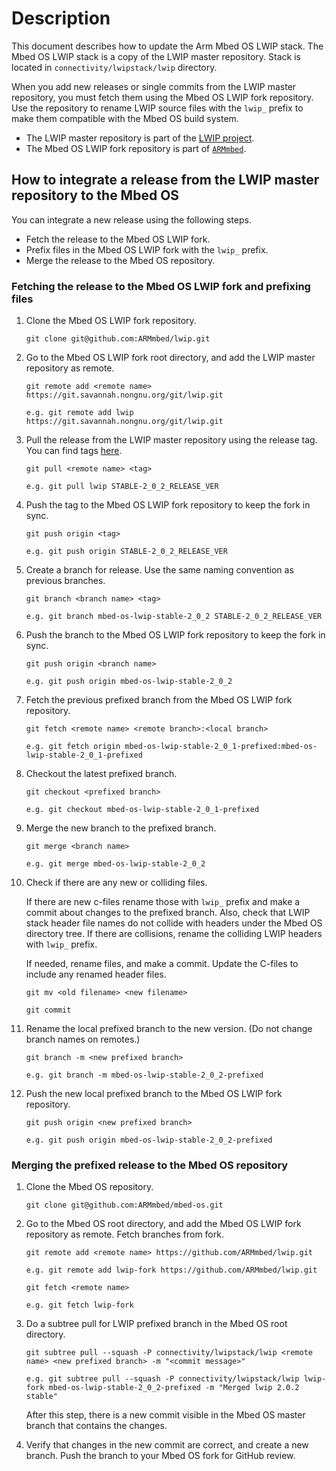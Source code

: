 # Description

This document describes how to update the Arm Mbed OS LWIP stack. The Mbed OS LWIP stack is a copy of the LWIP master repository. Stack is located in `connectivity/lwipstack/lwip` directory.

When you add new releases or single commits from the LWIP master repository, you must fetch them using the Mbed OS LWIP fork repository. Use the repository to rename LWIP source files with the `lwip_` prefix to make them compatible with the Mbed OS build system.

* The LWIP master repository is part of the [LWIP project](https://savannah.nongnu.org/projects/lwip).
* The Mbed OS LWIP fork repository is part of [`ARMmbed`](https://github.com/ARMmbed/lwip).

## How to integrate a release from the LWIP master repository to the Mbed OS

You can integrate a new release using the following steps.

* Fetch the release to the Mbed OS LWIP fork.
* Prefix files in the Mbed OS LWIP fork with the `lwip_` prefix.
* Merge the release to the Mbed OS repository.

### Fetching the release to the Mbed OS LWIP fork and prefixing files

1. Clone the Mbed OS LWIP fork repository.

    `git clone git@github.com:ARMmbed/lwip.git`

2. Go to the Mbed OS LWIP fork root directory, and add the LWIP master repository as remote.

    `git remote add <remote name> https://git.savannah.nongnu.org/git/lwip.git`

    `e.g. git remote add lwip https://git.savannah.nongnu.org/git/lwip.git`

3. Pull the release from the LWIP master repository using the release tag. You can find tags [here](<https://savannah.nongnu.org/projects/lwip>).

    `git pull <remote name> <tag>`

    `e.g. git pull lwip STABLE-2_0_2_RELEASE_VER`

4. Push the tag to the Mbed OS LWIP fork repository to keep the fork in sync.

    `git push origin <tag>`

    `e.g. git push origin STABLE-2_0_2_RELEASE_VER`

5. Create a branch for release. Use the same naming convention as previous branches.

    `git branch <branch name> <tag>`

    `e.g. git branch mbed-os-lwip-stable-2_0_2 STABLE-2_0_2_RELEASE_VER`

6. Push the branch to the Mbed OS LWIP fork repository to keep the fork in sync.

    `git push origin <branch name>`

    `e.g. git push origin mbed-os-lwip-stable-2_0_2`

7. Fetch the previous prefixed branch from the Mbed OS LWIP fork repository.

    `git fetch <remote name> <remote branch>:<local branch>` 

    `e.g. git fetch origin mbed-os-lwip-stable-2_0_1-prefixed:mbed-os-lwip-stable-2_0_1-prefixed`

8. Checkout the latest prefixed branch.

    `git checkout <prefixed branch>`

    `e.g. git checkout mbed-os-lwip-stable-2_0_1-prefixed`

9. Merge the new branch to the prefixed branch.

    `git merge <branch name>`

    `e.g. git merge mbed-os-lwip-stable-2_0_2`

10. Check if there are any new or colliding files.

    If there are new c-files rename those with `lwip_` prefix and make a commit about changes to the prefixed branch. Also, check that LWIP stack header file names do not collide with headers under the Mbed OS directory tree. If there are collisions, rename the colliding LWIP headers with `lwip_` prefix.

    If needed, rename files, and make a commit. Update the C-files to include any renamed header files.

    `git mv <old filename> <new filename>`
    
    `git commit`    

11. Rename the local prefixed branch to the new version. (Do not change branch names on remotes.)

    `git branch -m <new prefixed branch>`

    `e.g. git branch -m mbed-os-lwip-stable-2_0_2-prefixed`

12. Push the new local prefixed branch to the Mbed OS LWIP fork repository.

    `git push origin <new prefixed branch>`

    `e.g. git push origin mbed-os-lwip-stable-2_0_2-prefixed`

### Merging the prefixed release to the Mbed OS repository

1. Clone the Mbed OS repository.

    `git clone git@github.com:ARMmbed/mbed-os.git`

2. Go to the Mbed OS root directory, and add the Mbed OS LWIP fork repository as remote. Fetch branches from fork.

    `git remote add <remote name> https://github.com/ARMmbed/lwip.git`

    `e.g. git remote add lwip-fork https://github.com/ARMmbed/lwip.git`

    `git fetch <remote name>`

    `e.g. git fetch lwip-fork`

3. Do a subtree pull for LWIP prefixed branch in the Mbed OS root directory.

    `git subtree pull --squash -P connectivity/lwipstack/lwip <remote name> <new prefixed branch> -m "<commit message>"`

    `e.g. git subtree pull --squash -P connectivity/lwipstack/lwip lwip-fork mbed-os-lwip-stable-2_0_2-prefixed -m "Merged lwip 2.0.2 stable"`

    After this step, there is a new commit visible in the Mbed OS master branch that contains the changes.

4. Verify that changes in the new commit are correct, and create a new branch. Push the branch to your Mbed OS fork for GitHub review.
